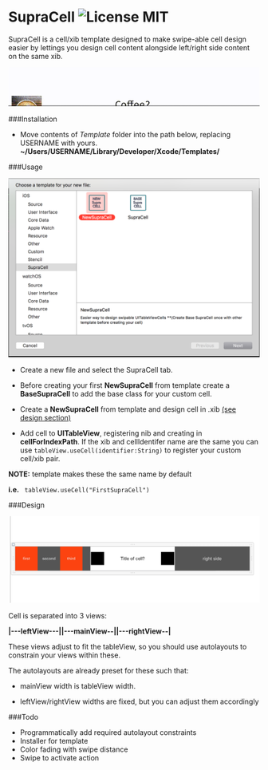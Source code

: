 # SupraCell ![License MIT](https://go-shields.herokuapp.com/license-MIT-blue.png)

SupraCell is a cell/xib template designed to make swipe-able cell design easier by lettings you design cell content alongside left/right side content on the same xib.



![demo_swipe](https://github.com/Nadohs/SupraCell/blob/master/Media/demo_3.gif)




###Installation
  * Move contents of *Template* folder into the path below, replacing USERNAME with yours.
**~/Users/USERNAME/Library/Developer/Xcode/Templates/**

###Usage


![template](https://github.com/Nadohs/SupraCell/blob/master/Media/template.png)


  * Create a new file and select the SupraCell tab.

  * Before creating your first **NewSupraCell** from template create a **BaseSupraCell** to add the base class for your custom cell.

  * Create a **NewSupraCell** from template and design cell in .xib [(see design section)](#Design) 

  * Add cell to **UITableView**, registering nib and creating in **cellForIndexPath**.
If the xib and cellIdentifer name are the same you can use `tableView.useCell(identifier:String)` to register your custom cell/xib pair.

**NOTE:** template makes these the same name by default

**i.e.**
` tableView.useCell("FirstSupraCell")`

###Design

![design](https://github.com/Nadohs/SupraCell/blob/master/Media/cell1.png)

Cell is separated into 3 views:

**|---leftView---||---mainView--||---rightView--|**

These views adjust to fit the tableView, so you should use autolayouts to constrain your views within these.

The autolayouts are already preset for these such that:

  * mainView width is tableView width.

  * leftView/rightView widths are fixed, but you can adjust them accordingly



###Todo
  * Programmatically add required autolayout constraints
  * Installer for template
  * Color fading with swipe distance
  * Swipe to activate action


